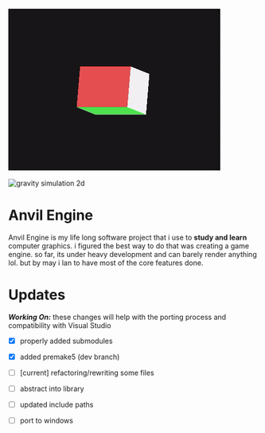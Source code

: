 ![rotating cube](Anvil/core/extras/imgs/cube.gif "9/1/2023")

![gravity simulation 2d](Anvil/core/extras/imgs/ezgif.com-gif-maker.gif "6/22/2022")

# Anvil Engine
Anvil Engine is my life long software project that i use to **study and learn** computer graphics. i figured the best way to do that was creating a game engine. so far, its under heavy development and can barely render anything lol. but by may i lan to have most of the core features done. 

# Updates

***Working On:***
 these changes will help with the porting process and compatibility with  Visual Studio
 - [x] properly added submodules
 - [x] added premake5 (dev branch)
 - [ ] [current] refactoring/rewriting some files
 - [ ] abstract into library 
 - [ ] updated include paths 
 - [ ] port to windows

